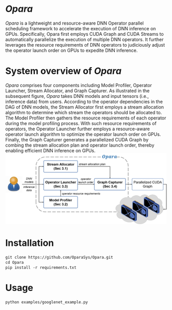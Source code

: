 # ${Opara}$

${Opara}$ is a lightweight and resource-aware DNN Operator parallel scheduling framework to accelerate the execution of DNN inference on GPUs. Specifically, Opara first employs CUDA Graph and CUDA Streams to automatically parallelize the execution of multiple DNN operators. It further leverages the resource requirements of DNN operators to judiciously adjust the operator launch order on GPUs to expedite DNN inference.

# System overview of ${Opara}$

${Opara}$ comprises four components including Model Profiler, Operator Launcher, Stream Allocator, and Graph Capturer. As illustrated in  the subsequent figure, ${Opara}$ takes DNN models and input tensors (i.e., inference data) from users. According to the operator dependencies in the DAG of DNN models, the Stream Allocator first employs a stream allocation algorithm to determine which stream the operators should be allocated to. The Model Profiler then gathers the resource requirements of each operator during the model profiling process. With such resource requirements of operators, the Operator Launcher further employs a resource-aware operator launch algorithm to optimize the operator launch order on GPUs. Finally, the Graph Capturer generates a parallelized CUDA Graph by combing the stream allocation plan and operator launch order, thereby enabling efficient DNN inference on GPUs.
![overview](/figures/overview.png)

# Installation

```shell
git clone https://github.com/OparaSys/Opara.git
cd Opara
pip install -r requirements.txt
```

# Usage

```shell
python examples/googlenet_example.py
```
